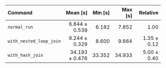 | Command | Mean [s] | Min [s] | Max [s] | Relative |
|:---|---:|---:|---:|---:|
| `normal_run` | 6.844 ± 0.539 | 6.182 | 7.852 | 1.00 |
| `with_nested_loop_join` | 9.244 ± 0.329 | 8.600 | 9.664 | 1.35 ± 0.12 |
| `with_hash_join` | 34.193 ± 0.476 | 33.352 | 34.933 | 5.00 ± 0.40 |
